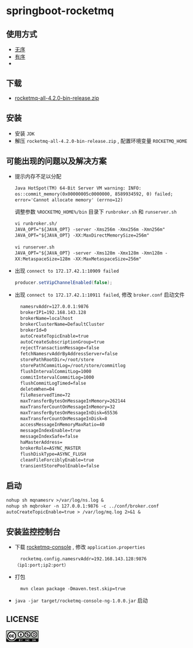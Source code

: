 # springboot-rocketmq

## 使用方式

- [无序](client/src/main/java/edu/maskleo/client/simple)
- [有序](client/src/main/java/edu/maskleo/client/order)
- 

## 下载

- [rocketmq-all-4.2.0-bin-release.zip](https://www.apache.org/dyn/closer.cgi?path=rocketmq/4.2.0/rocketmq-all-4.2.0-bin-release.zip)

## 安装

- 安装 `JDK`
- 解压 `rocketmq-all-4.2.0-bin-release.zip` , 配置环境变量 `ROCKETMQ_HOME`

## 可能出现的问题以及解决方案

- 提示内存不足以分配

    ```
    Java HotSpot(TM) 64-Bit Server VM warning: INFO: os::commit_memory(0x00000005c0000000, 8589934592, 0) failed; error='Cannot allocate memory' (errno=12)
    ```
  调整参数 `%ROCKETMQ_HOME%/bin` 目录下 `runbroker.sh` 和 `runserver.sh`
  
  ```shell
  vi runbroker.sh/
  JAVA_OPT="${JAVA_OPT} -server -Xms256m -Xmx256m -Xmn256m"
  JAVA_OPT="${JAVA_OPT} -XX:MaxDirectMemorySize=256m"
    
  vi runserver.sh
  JAVA_OPT="${JAVA_OPT} -server -Xms128m -Xmx128m -Xmn128m -XX:MetaspaceSize=128m -XX:MaxMetaspaceSize=256m"
  ```

- 出现 `connect to 172.17.42.1:10909 failed`

  ```java
  producer.setVipChannelEnabled(false);
  ```

- 出现 `connect to 172.17.42.1:10911 failed`, 修改 `broker.conf` 启动文件

  ```
    namesrvAddr=127.0.0.1:9876
    brokerIP1=192.168.143.128
    brokerName=localhost
    brokerClusterName=DefaultCluster
    brokerId=0
    autoCreateTopicEnable=true
    autoCreateSubscriptionGroup=true
    rejectTransactionMessage=false
    fetchNamesrvAddrByAddressServer=false
    storePathRootDir=/root/store
    storePathCommitLog=/root/store/commitlog
    flushIntervalCommitLog=1000
    commitIntervalCommitLog=1000
    flushCommitLogTimed=false
    deleteWhen=04
    fileReservedTime=72
    maxTransferBytesOnMessageInMemory=262144
    maxTransferCountOnMessageInMemory=32
    maxTransferBytesOnMessageInDisk=65536
    maxTransferCountOnMessageInDisk=8
    accessMessageInMemoryMaxRatio=40
    messageIndexEnable=true
    messageIndexSafe=false
    haMasterAddress=
    brokerRole=ASYNC_MASTER
    flushDiskType=ASYNC_FLUSH
    cleanFileForciblyEnable=true
    transientStorePoolEnable=false
  ```
  
## 启动

```shell
nohup sh mqnamesrv >/var/log/ns.log &
nohup sh mqbroker -n 127.0.0.1:9876 -c ../conf/broker.conf autoCreateTopicEnable=true > /var/log/mq.log 2>&1 &  
```

## 安装监控控制台

- 下载 [rocketmq-console](https://github.com/apache/rocketmq-externals/tree/master/rocketmq-console) , 修改 `application.properties` 

  ```properties
    rocketmq.config.namesrvAddr=192.168.143.128:9876（ip1:port;ip2:port）
  ```
- 打包

  ```properties
    mvn clean package -Dmaven.test.skip=true
  ```
 - `java -jar target/rocketmq-console-ng-1.0.0.jar` 启动 

## LICENSE

![](LICENSE.png)
